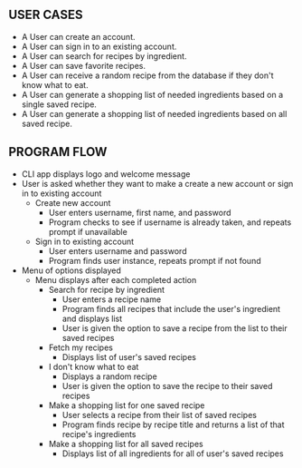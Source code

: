 ## USER CASES ##

* A User can create an account.
* A User can sign in to an existing account.
* A User can search for recipes by ingredient.
* A User can save favorite recipes.
* A User can receive a random recipe from the database if they don't know what to eat.
* A User can generate a shopping list of needed ingredients based on a single saved recipe.
* A User can generate a shopping list of needed ingredients based on all saved recipe.


## PROGRAM FLOW ##

* CLI app displays logo and welcome message
* User is asked whether they want to make a create a new account or sign in to existing account
    - Create new account
        - User enters username, first name, and password
        - Program checks to see if username is already taken, and repeats prompt if unavailable
    - Sign in to existing account
        - User enters username and password
        - Program finds user instance, repeats prompt if not found
* Menu of options displayed
    - Menu displays after each completed action
        - Search for recipe by ingredient
            - User enters a recipe name
            - Program finds all recipes that include the user's ingredient and displays list
            - User is given the option to save a recipe from the list to their saved recipes
        - Fetch my recipes
            - Displays list of user's saved recipes
        - I don't know what to eat
            - Displays a random recipe
            - User is given the option to save the recipe to their saved recipes
        - Make a shopping list for one saved recipe
            - User selects a recipe from their list of saved recipes
            - Program finds recipe by recipe title and returns a list of that recipe's ingredients
        - Make a shopping list for all saved recipes
            - Displays list of all ingredients for all of user's saved recipes
